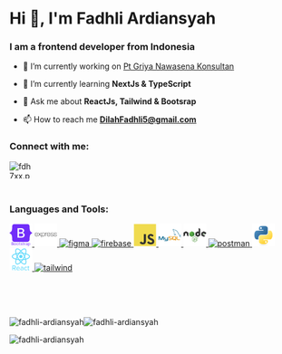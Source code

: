 <h1 align="left">Hi 👋, I'm Fadhli Ardiansyah</h1>
<h3 align="left">I am a frontend developer from Indonesia</h3>

- 🔭 I’m currently working on [Pt Griya Nawasena Konsultan](https://pt-griya-nawasena-konsultan.vercel.app)

- 🌱 I’m currently learning **NextJs & TypeScript**

- 💬 Ask me about **ReactJs, Tailwind & Bootsrap**

- 📫 How to reach me **DilahFadhli5@gmail.com**

<h3 align="left">Connect with me:</h3>
<p align="left">
<a href="https://instagram.com/fdh7xx.py" target="blank"><img align="left" src="https://raw.githubusercontent.com/rahuldkjain/github-profile-readme-generator/master/src/images/icons/Social/instagram.svg" alt="fdh7xx.py" height="30" width="40" /></a>
</p>

</br>
</br>
</br>

<h3 align="left">Languages and Tools:</h3>
<p align="left" > <a href="https://getbootstrap.com" target="_blank" rel="noreferrer"> <img src="https://raw.githubusercontent.com/devicons/devicon/master/icons/bootstrap/bootstrap-plain-wordmark.svg" alt="bootstrap" width="40" height="40"/> </a> <a href="https://expressjs.com" target="_blank" rel="noreferrer"> <img src="https://raw.githubusercontent.com/devicons/devicon/master/icons/express/express-original-wordmark.svg" alt="express" width="40" height="40"/> </a> <a href="https://www.figma.com/" target="_blank" rel="noreferrer"> <img src="https://www.vectorlogo.zone/logos/figma/figma-icon.svg" alt="figma" width="40" height="40"/> </a> <a href="https://firebase.google.com/" target="_blank" rel="noreferrer"> <img src="https://www.vectorlogo.zone/logos/firebase/firebase-icon.svg" alt="firebase" width="40" height="40"/> </a> <a href="https://developer.mozilla.org/en-US/docs/Web/JavaScript" target="_blank" rel="noreferrer"> <img src="https://raw.githubusercontent.com/devicons/devicon/master/icons/javascript/javascript-original.svg" alt="javascript" width="40" height="40"/> </a> <a href="https://www.mysql.com/" target="_blank" rel="noreferrer"> <img src="https://raw.githubusercontent.com/devicons/devicon/master/icons/mysql/mysql-original-wordmark.svg" alt="mysql" width="40" height="40"/> </a> <a href="https://nodejs.org" target="_blank" rel="noreferrer"> <img src="https://raw.githubusercontent.com/devicons/devicon/master/icons/nodejs/nodejs-original-wordmark.svg" alt="nodejs" width="40" height="40"/> </a> <a href="https://postman.com" target="_blank" rel="noreferrer"> <img src="https://www.vectorlogo.zone/logos/getpostman/getpostman-icon.svg" alt="postman" width="40" height="40"/> </a> <a href="https://www.python.org" target="_blank" rel="noreferrer"> <img src="https://raw.githubusercontent.com/devicons/devicon/master/icons/python/python-original.svg" alt="python" width="40" height="40"/> </a> <a href="https://reactjs.org/" target="_blank" rel="noreferrer"> <img src="https://raw.githubusercontent.com/devicons/devicon/master/icons/react/react-original-wordmark.svg" alt="react" width="40" height="40"/> </a> <a href="https://tailwindcss.com/" target="_blank" rel="noreferrer"> <img src="https://www.vectorlogo.zone/logos/tailwindcss/tailwindcss-icon.svg" alt="tailwind" width="40" height="40"/> </a> </p>

</br></br></br>

<div>
<p><img align="left" src="https://github-readme-stats.vercel.app/api?username=fadhli-ardiansyah&show_icons=true&locale=en" alt="fadhli-ardiansyah" /></p>
<p><img align="left" src="https://github-readme-streak-stats.herokuapp.com/?user=fadhli-ardiansyah&" alt="fadhli-ardiansyah" /></p>
  </br>
<p><img align="left" src="https://github-readme-stats.vercel.app/api/top-langs?username=fadhli-ardiansyah&show_icons=true&locale=en&layout=compact" alt="fadhli-ardiansyah" /></p>
</div>
